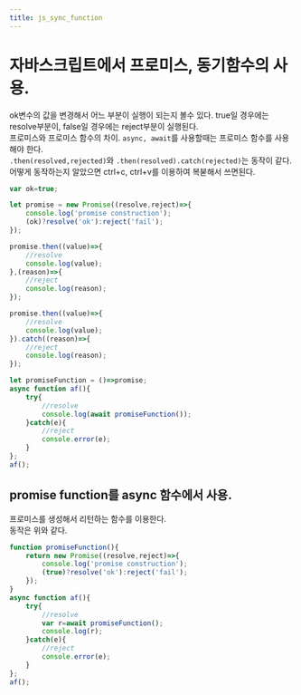 ```yaml
---
title: js_sync_function
---
```

<link rel="stylesheet" href="/global.css">

# 자바스크립트에서 프로미스, 동기함수의 사용.
ok변수의 값을 변경해서 어느 부분이 실행이 되는지 볼수 있다. true일 경우에는 resolve부분이, false일 경우에는 reject부분이 실행된다.  
프로미스와 프로미스 함수의 차이. `async, await`를 사용할때는 프로미스 함수를 사용해야 한다.  
`.then(resolved,rejected)`와 `.then(resolved).catch(rejected)`는 동작이 같다.  
어떻게 동작하는지 알았으면 ctrl+c, ctrl+v를 이용하여 복붇해서 쓰면된다.  
```js
var ok=true;

let promise = new Promise((resolve,reject)=>{
    console.log('promise construction');
    (ok)?resolve('ok'):reject('fail');
});

promise.then((value)=>{
    //resolve
    console.log(value);
},(reason)=>{
    //reject
    console.log(reason);
});

promise.then((value)=>{
    //resolve
    console.log(value);
}).catch((reason)=>{
    //reject
    console.log(reason);
});

let promiseFunction = ()=>promise;
async function af(){
    try{
        //resolve
        console.log(await promiseFunction());
    }catch(e){
        //reject
        console.error(e);
    }    
};
af();
```
## promise function를 async 함수에서 사용.
프로미스를 생성해서 리턴하는 함수를 이용한다.  
동작은 위와 같다.  
```js
function promiseFunction(){
    return new Promise((resolve,reject)=>{
        console.log('promise construction');
        (true)?resolve('ok'):reject('fail');
    });
}
async function af(){
    try{
        //resolve
        var r=await promiseFunction();
        console.log(r);
    }catch(e){
        //reject
        console.error(e);
    }    
};
af();
```